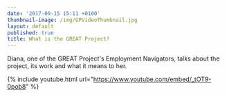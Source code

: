 ```yaml
---
date: '2017-09-15 15:11 +0100'
thumbnail-image: /img/GPVideoThumbnail.jpg
layout: default
published: true
title: What is the GREAT Project?
---
```


Diana, one of the GREAT Project's Employment Navigators, talks about the project, its work and what it means to her. 


{% include youtube.html url="https://www.youtube.com/embed/_tOT9-0pob8" %}

